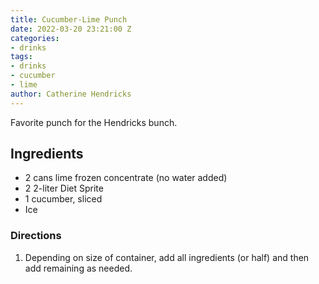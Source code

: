 ```yaml
---
title: Cucumber-Lime Punch
date: 2022-03-20 23:21:00 Z
categories:
- drinks
tags:
- drinks
- cucumber
- lime
author: Catherine Hendricks
---
```


Favorite punch for the Hendricks bunch. 

## Ingredients
* 2 cans lime frozen concentrate (no water added)
* 2 2-liter Diet Sprite 
* 1 cucumber, sliced
* Ice 

### Directions
1. Depending on size of container, add all ingredients (or half) and then add remaining as needed. 

